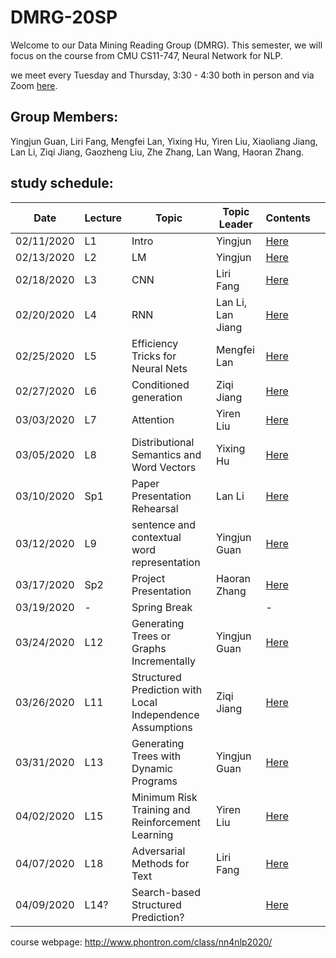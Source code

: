 # DMRG-20SP
Welcome to our Data Mining Reading Group (DMRG). This semester, we will focus on the course from CMU CS11-747, Neural Network for NLP.

we meet every Tuesday and Thursday, 3:30 - 4:30 both in person and via Zoom [here](https://zoom.us/j/823397955). 

## Group Members:
Yingjun Guan, Liri Fang, Mengfei Lan, Yixing Hu, Yiren Liu, Xiaoliang Jiang, Lan Li, Ziqi Jiang, Gaozheng Liu, Zhe Zhang, Lan Wang, Haoran Zhang.

## study schedule:

| Date       | Lecture | Topic | Topic Leader      | Contents |   |
|------------|---------|-------|-------------------|----------|---|
| 02/11/2020 |    L1   | Intro | Yingjun           | [Here](https://github.com/uiuc-dm-group/DMRG-20SP/tree/master/l1) |   |
| 02/13/2020 |    L2   | LM    | Yingjun           | [Here](https://github.com/uiuc-dm-group/DMRG-20SP/tree/master/l2) |   |
| 02/18/2020 |    L3   | CNN   | Liri Fang         | [Here](https://github.com/uiuc-dm-group/DMRG-20SP/tree/master/l3) |   |
| 02/20/2020 |    L4   | RNN   | Lan Li, Lan Jiang | [Here](https://github.com/uiuc-dm-group/DMRG-20SP/tree/master/l4) |   |
| 02/25/2020 |    L5   | Efficiency Tricks for Neural Nets  | Mengfei Lan | [Here](https://github.com/uiuc-dm-group/DMRG-20SP/tree/master/l5) |   |
| 02/27/2020 |    L6   | Conditioned generation | Ziqi Jiang | [Here](https://github.com/uiuc-dm-group/DMRG-20SP/tree/master/l6) |   |
| 03/03/2020 |    L7   | Attention | Yiren Liu | [Here](https://github.com/uiuc-dm-group/DMRG-20SP/tree/master/l7) |   |
| 03/05/2020 |    L8   | Distributional Semantics and Word Vectors  | Yixing Hu | [Here](https://github.com/uiuc-dm-group/DMRG-20SP/tree/master/l8) |   |
| 03/10/2020 |    Sp1  | Paper Presentation Rehearsal  | Lan Li | [Here](https://github.com/uiuc-dm-group/DMRG-20SP/tree/master/sp1) |   |
| 03/12/2020 |    L9  | sentence and contextual word representation | Yingjun Guan | [Here](https://github.com/uiuc-dm-group/DMRG-20SP/tree/master/l9) |   |
| 03/17/2020 |    Sp2  | Project Presentation | Haoran Zhang | [Here](https://github.com/uiuc-dm-group/DMRG-20SP/tree/master/sp2) |   |
| 03/19/2020 |    -  | Spring Break  |  | - |   |
| 03/24/2020 |    L12  | Generating Trees or Graphs Incrementally | Yingjun Guan | [Here](https://github.com/uiuc-dm-group/DMRG-20SP/tree/master/l12) |   |
| 03/26/2020 |    L11  | Structured Prediction with Local Independence Assumptions  | Ziqi Jiang | [Here](https://github.com/uiuc-dm-group/DMRG-20SP/tree/master/l11) |   |
| 03/31/2020 |    L13  | Generating Trees with Dynamic Programs | Yingjun Guan | [Here](https://github.com/uiuc-dm-group/DMRG-20SP/tree/master/l13) |   |
| 04/02/2020 |    L15  | Minimum Risk Training and Reinforcement Learning | Yiren Liu | [Here](https://github.com/uiuc-dm-group/DMRG-20SP/tree/master/l15) |   |
| 04/07/2020 |    L18  | Adversarial Methods for Text | Liri Fang | [Here](https://github.com/uiuc-dm-group/DMRG-20SP/tree/master/l18) |   |
| 04/09/2020 |    L14?  | Search-based Structured Prediction? |  | [Here](https://github.com/uiuc-dm-group/DMRG-20SP/tree/master/l14) |   |


course webpage: http://www.phontron.com/class/nn4nlp2020/
